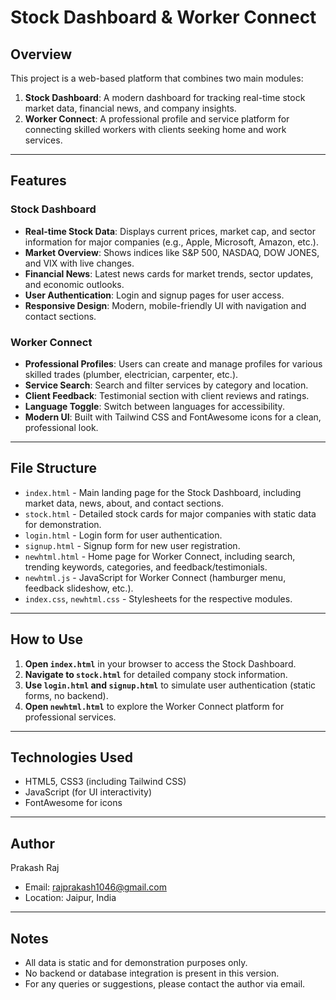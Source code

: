 # Stock Dashboard & Worker Connect

## Overview
This project is a web-based platform that combines two main modules:

1. **Stock Dashboard**: A modern dashboard for tracking real-time stock market data, financial news, and company insights.
2. **Worker Connect**: A professional profile and service platform for connecting skilled workers with clients seeking home and work services.

---

## Features

### Stock Dashboard
- **Real-time Stock Data**: Displays current prices, market cap, and sector information for major companies (e.g., Apple, Microsoft, Amazon, etc.).
- **Market Overview**: Shows indices like S&P 500, NASDAQ, DOW JONES, and VIX with live changes.
- **Financial News**: Latest news cards for market trends, sector updates, and economic outlooks.
- **User Authentication**: Login and signup pages for user access.
- **Responsive Design**: Modern, mobile-friendly UI with navigation and contact sections.

### Worker Connect
- **Professional Profiles**: Users can create and manage profiles for various skilled trades (plumber, electrician, carpenter, etc.).
- **Service Search**: Search and filter services by category and location.
- **Client Feedback**: Testimonial section with client reviews and ratings.
- **Language Toggle**: Switch between languages for accessibility.
- **Modern UI**: Built with Tailwind CSS and FontAwesome icons for a clean, professional look.

---

## File Structure

- `index.html` - Main landing page for the Stock Dashboard, including market data, news, about, and contact sections.
- `stock.html` - Detailed stock cards for major companies with static data for demonstration.
- `login.html` - Login form for user authentication.
- `signup.html` - Signup form for new user registration.
- `newhtml.html` - Home page for Worker Connect, including search, trending keywords, categories, and feedback/testimonials.
- `newhtml.js` - JavaScript for Worker Connect (hamburger menu, feedback slideshow, etc.).
- `index.css`, `newhtml.css` - Stylesheets for the respective modules.

---

## How to Use

1. **Open `index.html`** in your browser to access the Stock Dashboard.
2. **Navigate to `stock.html`** for detailed company stock information.
3. **Use `login.html` and `signup.html`** to simulate user authentication (static forms, no backend).
4. **Open `newhtml.html`** to explore the Worker Connect platform for professional services.

---

## Technologies Used
- HTML5, CSS3 (including Tailwind CSS)
- JavaScript (for UI interactivity)
- FontAwesome for icons

---

## Author
Prakash Raj
- Email: rajprakash1046@gmail.com
- Location: Jaipur, India

---

## Notes
- All data is static and for demonstration purposes only.
- No backend or database integration is present in this version.
- For any queries or suggestions, please contact the author via email.
